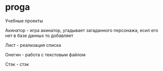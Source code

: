 # proga

Учебные проекты 

Акинатор - игра акинатор, угадывает загаданного персонажа, есил его нет в базе данных то добавляет

Лист - реализация списка

Онегин - работа с текстовым файлом

Стэк - стэк

